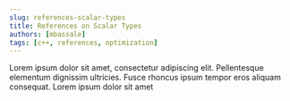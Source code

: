 ```yaml
---
slug: references-scalar-types
title: References on Scalar Types
authors: [mbassale]
tags: [c++, references, optimization]
---
```


Lorem ipsum dolor sit amet, consectetur adipiscing elit. Pellentesque elementum dignissim ultricies. Fusce rhoncus ipsum tempor eros aliquam consequat. Lorem ipsum dolor sit amet
